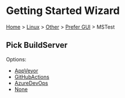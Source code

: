 # Getting Started Wizard

[Home](/docs/wiz/readme.md) > [Linux](Linux.md) > [Other](Linux_Other.md) > [Prefer GUI](Linux_Other_Gui.md) > MSTest

## Pick BuildServer

Options:
 * [AppVeyor](Linux_Other_Gui_MSTest_AppVeyor.md)
 * [GitHubActions](Linux_Other_Gui_MSTest_GitHubActions.md)
 * [AzureDevOps](Linux_Other_Gui_MSTest_AzureDevOps.md)
 * [None](Linux_Other_Gui_MSTest_None.md)
